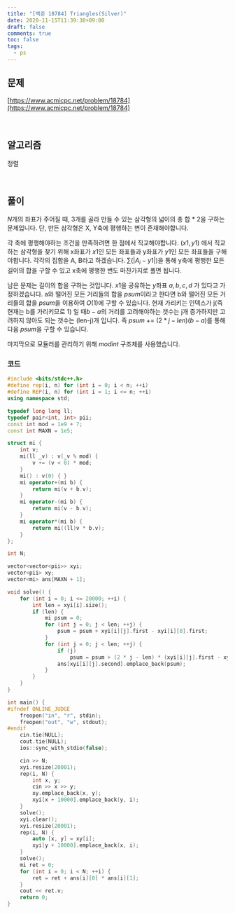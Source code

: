 ```yaml
---
title: "[백준 18784] Triangles(Silver)"
date: 2020-11-15T11:39:38+09:00
draft: false
comments: true
toc: false
tags:
  - ps
---
```


## 문제

[https://www.acmicpc.net/problem/18784](https://www.acmicpc.net/problem/18784)

<br>

## 알고리즘

정렬

<br>

## 풀이

$N$개의 좌표가 주어질 때, 3개를 골라 만들 수 있는 삼각형의 넓이의 총 합 \* 2을 구하는 문제입니다. 단, 만든 삼각형은 X, Y축에 평행하는 변이 존재해야합니다.

각 축에 평행해야하는 조건을 만족하려면 한 점에서 직교해야합니다. $(x1, y1)$ 에서 직교하는 삼각형을 찾기 위해 x좌표가 $x1$인 모든 좌표들과 y좌표가 $y1$인 모든 좌표들을 구해야합니다. 각각의 집합을 A, B라고 하겠습니다. $\sum (|A_i-y1|)$을 통해 y축에 평행한 모든 길이의 합을 구할 수 있고 x축에 평행한 변도 마찬가지로 풀면 됩니다.

남은 문제는 길이의 합을 구하는 것입니다. $x1$을 공유하는 $y$좌표 $a, b, c ,d$ 가 있다고 가정하겠습니다. a와 떨어진 모든 거리들의 합을 $psum$이라고 한다면 b와 떨어진 모든 거리들의 합을 $psum$을 이용하여 $O(1)$에 구할 수 있습니다. 현재 가리키는 인덱스가 j(즉 현재는 b를 가리키므로 1) 일 때$b-a$의 거리를 고려해야하는 갯수는 j개 증가하지만 고려하지 않아도 되는 갯수는 (len-j)개 입니다. 즉 $psum$ += $(2*j-len)(b-a)$를 통해 다음 $psum$을 구할 수 있습니다.

마지막으로 모듈러를 관리하기 위해 $modint$ 구조체를 사용했습니다.

### 코드

```c++
#include <bits/stdc++.h>
#define rep(i, n) for (int i = 0; i < n; ++i)
#define REP(i, n) for (int i = 1; i <= n; ++i)
using namespace std;

typedef long long ll;
typedef pair<int, int> pii;
const int mod = 1e9 + 7;
const int MAXN = 1e5;

struct mi {
    int v;
    mi(ll _v) : v(_v % mod) {
        v += (v < 0) * mod;
    }
    mi() : v(0) { }
    mi operator+(mi b) {
        return mi(v + b.v);
    }
    mi operator-(mi b) {
        return mi(v - b.v);
    }
    mi operator*(mi b) {
        return mi((ll)v * b.v);
    }
};

int N;

vector<vector<pii>> xyi;
vector<pii> xy;
vector<mi> ans[MAXN + 1];

void solve() {
    for (int i = 0; i <= 20000; ++i) {
        int len = xyi[i].size();
        if (len) {
            mi psum = 0;
            for (int j = 0; j < len; ++j) {
                psum = psum + xyi[i][j].first - xyi[i][0].first;
            }
            for (int j = 0; j < len; ++j) {
                if (j)
                    psum = psum + (2 * j - len) * (xyi[i][j].first - xyi[i][j - 1].first);
                ans[xyi[i][j].second].emplace_back(psum);
            }
        }
    }
}

int main() {
#ifndef ONLINE_JUDGE
    freopen("in", "r", stdin);
    freopen("out", "w", stdout);
#endif
    cin.tie(NULL);
    cout.tie(NULL);
    ios::sync_with_stdio(false);

    cin >> N;
    xyi.resize(20001);
    rep(i, N) {
        int x, y;
        cin >> x >> y;
        xy.emplace_back(x, y);
        xyi[x + 10000].emplace_back(y, i);
    }
    solve();
    xyi.clear();
    xyi.resize(20001);
    rep(i, N) {
        auto [x, y] = xy[i];
        xyi[y + 10000].emplace_back(x, i);
    }
    solve();
    mi ret = 0;
    for (int i = 0; i < N; ++i) {
        ret = ret + ans[i][0] * ans[i][1];
    }
    cout << ret.v;
    return 0;
}
```
